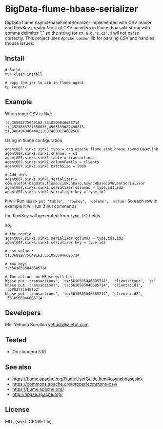 # BigData-flume-hbase-serializer
BigData flume AsyncHbaseEventSerializer implemented with CSV reader and RowKey creator
Most of CSV handlers in flume thay split string with comma delimiter "," so the string for ex. `a,b,"c,c2",d` wil not parse correctly. 
This project uses `Apache common` lib for parsing CSV and handles thouse issues.

## Install

    # Build 
    mvn clean install
    
    # copy the jar to Lib in flume agent
    cp target/
    
## Example
When input CSV is like:

    ts,36882775649162,5610505046685714
    ti,3528885721650035,4903559682490813
    ti,30049400044021,6374608174602560


Using in flume configuration

	agent007.sinks.sink1.type = org.apache.flume.sink.hbase.AsyncHBaseSink
	agent007.sinks.sink1.channel = c1
	agent007.sinks.sink1.table = transactions
	agent007.sinks.sink1.columnFamily = clients
	agent007.sinks.sink1.batchSize = 5000
	
	# Add this
    agent007.sinks.sink1.serializer = com.alefbt.bigdata.flume.sink.hbase.AsyncHbaseCSVEventSerializer
    agent007.sinks.sink1.serializer.columns = type,id1,id2
    agent007.sinks.sink1.serializer.key = type,id2
    
It will Run `hbase put 'table', 'rowkey', 'column', 'value'`
So each row in example it will run 3 put commands

the RowKey will generated from `type,id2` fields

so, 

    # the config	 
    agent007.sinks.sink1.serializer.columns = type,id1,id2
    agent007.sinks.sink1.serializer.key = type,id2

	# csv value :
    ts,36882775649162,5610505046685714

	# row key:
	ts:5610505046685714
	
	# The actions on HBase will be:
	hbase put 'transactions', 'ts:5610505046685714', 'clients:type', 'ts'
	hbase put 'transactions', 'ts:5610505046685714', 'clients:id1', '36882775649162'
	hbase put 'transactions', 'ts:5610505046685714', 'clients:id2', '5610505046685714'

## Developers
Me: Yehuda Korotkin <yehuda@alefbt.com> 

## Tested

 * On cloudera 5.10

## See also

 * https://flume.apache.org/FlumeUserGuide.html#asynchbasesink
 * https://commons.apache.org/proper/commons-csv/
 * https://flume.apache.org/
 * http://hbase.apache.org/


## License 
MIT. (see LICENSE file)
 
